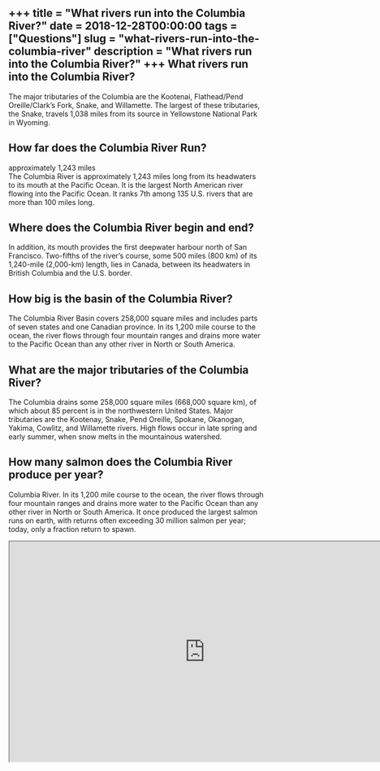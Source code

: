 +++
title = "What rivers run into the Columbia River?"
date = 2018-12-28T00:00:00
tags = ["Questions"]
slug = "what-rivers-run-into-the-columbia-river"
description = "What rivers run into the Columbia River?"
+++
What rivers run into the Columbia River?
----------------------------------------

The major tributaries of the Columbia are the Kootenai, Flathead/Pend Oreille/Clark’s Fork, Snake, and Willamette. The largest of these tributaries, the Snake, travels 1,038 miles from its source in Yellowstone National Park in Wyoming.

How far does the Columbia River Run?
------------------------------------

approximately 1,243 miles  
The Columbia River is approximately 1,243 miles long from its headwaters to its mouth at the Pacific Ocean. It is the largest North American river flowing into the Pacific Ocean. It ranks 7th among 135 U.S. rivers that are more than 100 miles long.

Where does the Columbia River begin and end?
--------------------------------------------

In addition, its mouth provides the first deepwater harbour north of San Francisco. Two-fifths of the river’s course, some 500 miles (800 km) of its 1,240-mile (2,000-km) length, lies in Canada, between its headwaters in British Columbia and the U.S. border.

How big is the basin of the Columbia River?
-------------------------------------------

The Columbia River Basin covers 258,000 square miles and includes parts of seven states and one Canadian province. In its 1,200 mile course to the ocean, the river flows through four mountain ranges and drains more water to the Pacific Ocean than any other river in North or South America.

What are the major tributaries of the Columbia River?
-----------------------------------------------------

The Columbia drains some 258,000 square miles (668,000 square km), of which about 85 percent is in the northwestern United States. Major tributaries are the Kootenay, Snake, Pend Oreille, Spokane, Okanogan, Yakima, Cowlitz, and Willamette rivers. High flows occur in late spring and early summer, when snow melts in the mountainous watershed.

How many salmon does the Columbia River produce per year?
---------------------------------------------------------

Columbia River. In its 1,200 mile course to the ocean, the river flows through four mountain ranges and drains more water to the Pacific Ocean than any other river in North or South America. It once produced the largest salmon runs on earth, with returns often exceeding 30 million salmon per year; today, only a fraction return to spawn.

<iframe allow="accelerometer; autoplay; clipboard-write; encrypted-media; gyroscope; picture-in-picture" allowfullscreen="" class="__youtube_prefs__  epyt-is-override  no-lazyload" data-no-lazy="1" data-origheight="433" data-origwidth="770" data-skipgform_ajax_framebjll="" height="433" id="_ytid_53110" loading="lazy" src="https://www.youtube.com/embed/SKGeBF_cwQI?enablejsapi=1&autoplay=0&cc_load_policy=0&cc_lang_pref=&iv_load_policy=1&loop=0&modestbranding=0&rel=1&fs=1&playsinline=0&autohide=2&theme=dark&color=red&controls=1&" title="YouTube player" width="770"></iframe>